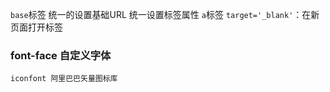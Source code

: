  `base`标签
    统一的设置基础URL
    统一设置标签属性
`a`标签
    `target='_blank'`：在新页面打开标签
### font-face 自定义字体
    iconfont 阿里巴巴矢量图标库